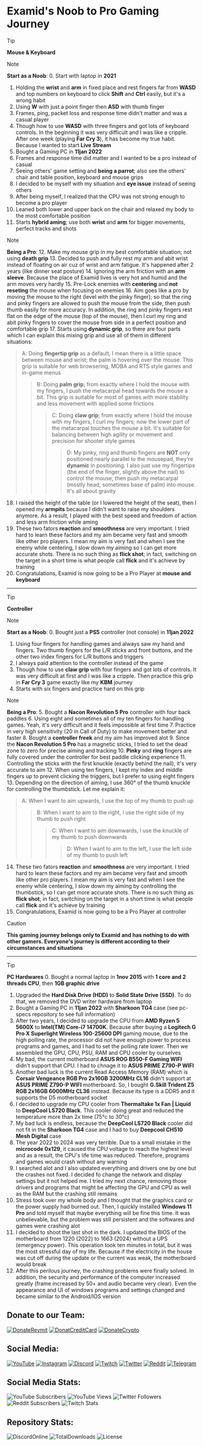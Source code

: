 # Examid's Noob to Pro Gaming Journey

> [!TIP]
**Mouse & Keyboard**

> [!NOTE]
**Start as a Noob**:
0. Start with laptop in **2021**
1. Holding the **wrist** and **arm** in fixed place and rest fingers far from **WASD** and top numbers on keyboard to click **Shift** and **Ctrl** easily, but it's a wrong habit
2. Using **W** with just a point finger then **ASD** with thumb finger
3. Frames, ping, packet loss and response time didn't matter and was a casual player
4. Though how to use **WASD** with three fingers and got lots of keyboard controls. In the beginning it was very difficult and I was like a cripple. After one week (playing **Far Cry 3**), it has become my true habit. Because I wanted to start **Live Stream**
5. Bought a Gaming PC in **11jan 2022**
6. Frames and response time did matter and I wanted to be a pro instead of casual
7. Seeing others' game setting and **being a parrot**; also see the others' chair and table position, keyboard and mouse grips
8. I decided to be myself with my situation and **eye issue** instead of seeing others
9. After being myself, I realized that the CPU was not strong enough to become a pro player
10. Leaned both lower and upper back on the chair and relaxed my body to the most comfortable position
11. Starts **hybrid aming**; use both **wrist** and **arm** for bigger movements, perfect tracks and shots

> [!NOTE]
**Being a Pro**:
12. Make my mouse grip in my best comfortable situation; not using **death grip**
13. Decided to push and fully rest my arm and abit wrist instead of floating on air cuz of wrist and arm fatigue. It's happened after 2 years (like dinner seat posture)
14. Ignoring the arm friction with an **arm sleeve**. Because the place of Examid lives is very hot and humid and the arm moves very hardly
15. Pre-Lock enemies with **centering** and **not reseting** the mouse when focusing on enemies
16. Aim goes like a pro by moving the mouse to the right (level with the pinky finger); so that the ring and pinky fingers are allowed to push the mouse from the side, then push thumb easily for more accuracy. In addition, the ring and pinky fingers rest flat on the edge of the mouse (top of the mouse), then I curl my ring and abit pinky fingers to cover the mouse from side in a perfect position and comfortable grip
17. Starts using **dynamic grip**, so there are four parts which I can explain this mixing grip and use all of them in different situations:
> A: Doing **fingertip grip** as a default, I mean there is a little space between mouse and wrist; the palm is hovering over the mouse. This grip is suitable for web browsering, MOBA and RTS style games and in-game menus
>> B: Doing **palm grip**; from exactly where I hold the mouse with my fingers, I push the metacarpal head towards the mouse a bit. This grip is suitable for most of games with more stability and less movement with applied some frictions
>>> C: Doing **claw grip**; from exactly where I hold the mouse with my fingers, I curl my fingers; now the lower part of the metacarpal touches the mouse a bit. It's suitable for balancing between high agility or movement and precision for shooter style games
>>>> D: My pinky, ring and thumb fingers are **NOT** only positioned nearly parallel to the mousepad, they're **dynamic** in positioning. I also just use my fingertips (the end of the finger, slightly above the nail) to control the mouse, then push my metacarpal (mostly head, sometimes base of palm) into mouse. It's all about gravity
18. I raised the height of the table (or I lowered the height of the seat), then I opened my **armpits** because I didn't want to raise my shoulders anymore. As a result, I played with the best speed and freedom of action and less arm friction while aming
19. These two fators **reaction** and **smoothness** are very important. I tried hard to learn these factors and my aim became very fast and smooth like other pro players. I mean my aim is very fast and when I see the enemy while centering, I slow down my aiming so I can get more accurate shots. There is no such thing as **flick shot**; in fact, switching on the target in a short time is what people call **flick** and it's achieve by training
20. Congratulations, Examid is now going to be a Pro Player at **mouse and keyboard**

---

> [!TIP]
**Controller**

> [!NOTE]
**Start as a Noob**:
0. Bought just a **PS5** controller (not console) in **11jan 2022**
1. Using four fingers for handling games and always saw my hand and fingers. Two thumb fingers for the L/R sticks and front buttons, and the other two index fingers for L/R buttons and triggers
2. I always paid attention to the controller instead of the game
3. Though how to use **claw grip** with four fingers and got lots of controls. It was very difficult at first and I was like a cripple. Then practice this grip in **Far Cry 3** game exactly like my **KBM** journey
4. Starts with six fingers and practice hard on this grip

> [!NOTE]
**Being a Pro**:
5. Bought a **Nacon Revolution 5 Pro** controller with four back paddles
6. Using eight and sometimes all of my ten fingers for handling games. Yeah, it's very difficult and it feels impossible at first time
7. Practice in very high sensitivity (20 in Call of Duty) to make movement better and faster
8. Bought a **controller freek** and my aim has improved alot
9. Since the **Nacon Revolution 5 Pro** has a magnetic sticks, I tried to set the dead zone to zero for precise aiming and tracking
10. **Pinky** and **ring** fingers are fully covered under the controller for best paddle clicking experience
11. Controlling the sticks with the first knuckle (exactly behind the nail), it's very accurate to aim
12. When using ten fingers, I kept my index and middle fingers up to prevent clicking the triggers, but I prefer to using eight fingers
13. Depending on the direction of aiming, I use 360° of the thumb knuckle for controlling the thumbstick. Let me explain it:
> A: When I want to aim upwards, I use the top of my thumb to push up
>> B: When I want to aim to the right, I use the right side of my thumb to push right
>>> C: When I want to aim downwards, I use the knuckle of my thumb to push downwards
>>>> D: When I want to aim to the left, I use the left side of my thumb to push left
14. These two fators **reaction** and **smoothness** are very important. I tried hard to learn these factors and my aim became very fast and smooth like other pro players. I mean my aim is very fast and when I see the enemy while centering, I slow down my aiming by controlling the thumbstick, so I can get more accurate shots. There is no such thing as **flick shot**; in fact, switching on the target in a short time is what people call **flick** and it's achieve by training
14. Congratulations, Examid is now going to be a Pro Player at controller

> [!CAUTION]
**This gaming journey belongs only to Examid and has nothing to do with other gamers. Everyone's journey is different according to their circumstances and situations**

---

> [!TIP]
**PC Hardwares**
0. Bought a normal laptop in **1nov 2015** with **1 core and 2 threads CPU**, then **1GB graphic drive**
1. Upgraded the **Hard Disk Drive (HDD)** to **Solid State Drive (SSD)**. To do that, we removed the DVD writer hardware from laptop
2. Bought a Gaming PC in **11jan 2022** with **Sharkoon TG4** case (see pc-specs repository to see full information)
3. After two years, I decided to upgrade the CPU from **AMD Ryzen 5 5600X** to **Intel(TM) Core-i7 14700K**. Because after buying a **Logitech G Pro X Superlight Wireless 100-25600 DPI** gaming mouse, due to the high polling rate, the processor did not have enough power to process programs and games, and I had to set the polling rate lower. Then we assembled the GPU, CPU, PSU, RAM and CPU cooler by ourselves
4. My bad, the current motherboard **ASUS ROG B550-F Gaming WIFI** didn't support that CPU. I had to chnage it to **ASUS PRIME Z790-P WIFI**
5. Another bad luck is the current Read Access Memory (RAM) which is **Corsair Vengeance RGB Pro 2x16GB 3200MHz CL16** didn't support at **ASUS PRIME Z790-P WIFI** motherboard. So, I bought **G.Skill Trident Z5 RGB 2x16GB 6000MHz CL36** instead. Because its type is a DDR5 and it supports the D5 motherboard socket
6. I decided to upgrade my CPU cooler from **Thermaltake 1x Fan | Liquid** to **DeepCool LS720 Black**. This cooler doing great and reduced the temperature more than 2x time (75°c to 30°c)
7. My bad luck is endless, because the **DeepCool LS720 Black** cooler did not fit in the **Sharkoon TG4** case and I had to buy **Deepcool CH510 Mesh Digital** case
8. The year 2022 to 2024 was very terrible. Due to a small mistake in the **microcode 0x129**, it caused the CPU voltage to reach the highest level and as a result, the CPU's life time was reduced. Therefore, programs and games would crash without any warning
9. I searched alot and I also updated everything and drivers one by one but the crashes not fixed. I decided fo change the network and display settings but it not helped me. I tried my next chance, removing those drivers and programs that might be affecting the GPU and CPU as well as the RAM but the crashing still remains
10. Stress took over my whole body and I thought that the graphics card or the power supply had burned out. Then, I quickly installed **Windows 11 Pro** and told myself that maybe everything will be fine this time. It was unbelievable, but the problem was still persistent and the softwares and games were crashing alot
11. I decided to shoot the last shot in the dark. I updated the BIOS of the motherboard from 1220 (2022) to 1663 (2024) without a UPS (emergency power). This operation took ten minutes in total, but it was the most stressful day of my life. Because if the electricity in the house was cut off during the update or the current was weak, the motherboard would break
12. After this perilous journey, the crashing problems were finally solved. In addition, the security and performance of the computer increased greatly (frame increased by 50+ and audio became very clear). Even the appearance and UI of windows programs and settings changed and became similar to the Android/IOS version

## Donate to our Team:
[![DonateReymit](https://img.shields.io/badge/Donate-Reymit-purple)](https://reymit.ir/examid6540)
[![DonatCreditCard](https://img.shields.io/badge/Donate-CreditCard-blue.svg)](https://reymit.ir/examid6540?int)
[![DonateCrypto](https://img.shields.io/badge/Donate-Crypto-orange.svg)](https://reymit.ir/examid6540?crypto)

## Social Media:
[![YouTube](https://img.shields.io/badge/YouTube-%23FF0000.svg?style=for-the-badge&logo=YouTube&logoColor=white)](https://www.youtube.com/c/Examid6540)
[![Instagram](https://img.shields.io/badge/Instagram-%23E4405F.svg?style=for-the-badge&logo=Instagram&logoColor=white)](https://www.instagram.com/examid6540)
[![Discord](https://img.shields.io/badge/%3CExamid%3E-%237289DA.svg?style=for-the-badge&logo=discord&logoColor=white)](https://discord.com/invite/yEhhndhFHW)
[![Twitch](https://img.shields.io/badge/Twitch-%239146FF.svg?style=for-the-badge&logo=Twitch&logoColor=white)](https://www.twitch.tv/examid6540)
[![Twitter](https://img.shields.io/badge/Twitter-%231DA1F2.svg?style=for-the-badge&logo=Twitter&logoColor=white)](https://twitter.com/examid6540)
[![Reddit](https://img.shields.io/badge/Reddit-FF4500?style=for-the-badge&logo=reddit&logoColor=white)](https://www.reddit.com/user/examid6540)
[![Telegram](https://img.shields.io/badge/Telegram-2CA5E0?style=for-the-badge&logo=telegram&logoColor=white)](https://t.me/examid6540)

## Social Media Stats:
![YouTube Subscribers](https://img.shields.io/youtube/channel/subscribers/UCKER67LXWVGR3MJJ0vIXFVA?label=YouTube%20Subscribers&style=for-the-badge)
![YouTube Views](https://img.shields.io/youtube/channel/views/UCKER67LXWVGR3MJJ0vIXFVA?label=YouTube%20Views&style=for-the-badge)
![Twitter Followers](https://img.shields.io/twitter/follow/examid6540?color=blue&label=Twitter%20Followers&style=for-the-badge)
![Reddit Subscribers](https://img.shields.io/reddit/subreddit-subscribers/examid6540?color=orange&label=Reddit%20Subscribers&style=for-the-badge)
![Twitch Stats](https://img.shields.io/twitch/status/examid6540?color=purple&style=for-the-badge)

## Repository Stats:
![DiscordOnline](https://img.shields.io/discord/852100868303749130?color=purple&label=discord%20chat)
![TotalDownloads](https://img.shields.io/github/downloads/Hamidalavi/CSS-step-by-step/total)
![License](https://img.shields.io/badge/license-EXB-orange)


